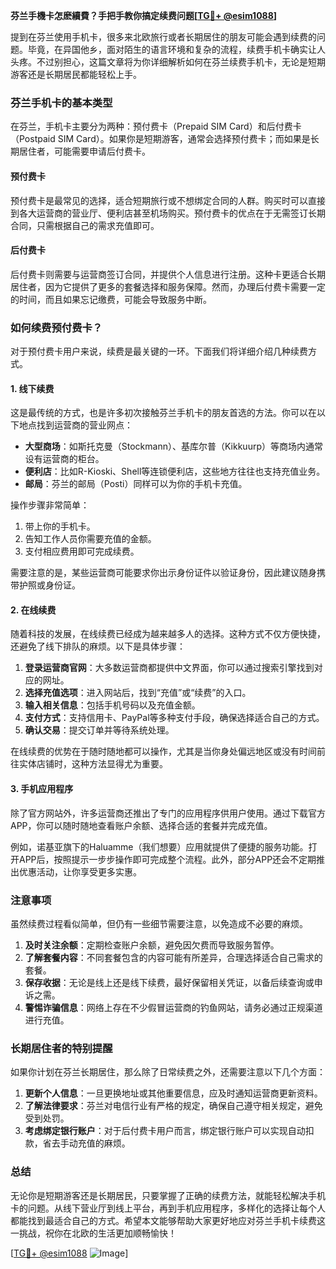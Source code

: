 **芬兰手機卡怎麽續費？手把手教你搞定续费问题[[TG💪+ @esim1088](https://t.me/s/esim1088)]**

提到在芬兰使用手机卡，很多来北欧旅行或者长期居住的朋友可能会遇到续费的问题。毕竟，在异国他乡，面对陌生的语言环境和复杂的流程，续费手机卡确实让人头疼。不过别担心，这篇文章将为你详细解析如何在芬兰续费手机卡，无论是短期游客还是长期居民都能轻松上手。

### 芬兰手机卡的基本类型

在芬兰，手机卡主要分为两种：预付费卡（Prepaid SIM Card）和后付费卡（Postpaid SIM Card）。如果你是短期游客，通常会选择预付费卡；而如果是长期居住者，可能需要申请后付费卡。

#### 预付费卡

预付费卡是最常见的选择，适合短期旅行或不想绑定合同的人群。购买时可以直接到各大运营商的营业厅、便利店甚至机场购买。预付费卡的优点在于无需签订长期合同，只需根据自己的需求充值即可。

#### 后付费卡

后付费卡则需要与运营商签订合同，并提供个人信息进行注册。这种卡更适合长期居住者，因为它提供了更多的套餐选择和服务保障。然而，办理后付费卡需要一定的时间，而且如果忘记缴费，可能会导致服务中断。

### 如何续费预付费卡？

对于预付费卡用户来说，续费是最关键的一环。下面我们将详细介绍几种续费方式。

#### 1. 线下续费

这是最传统的方式，也是许多初次接触芬兰手机卡的朋友首选的方法。你可以在以下地点找到运营商的营业网点：

- **大型商场**：如斯托克曼（Stockmann）、基库尔普（Kikkuurp）等商场内通常设有运营商的柜台。
- **便利店**：比如R-Kioski、Shell等连锁便利店，这些地方往往也支持充值业务。
- **邮局**：芬兰的邮局（Posti）同样可以为你的手机卡充值。

操作步骤非常简单：
1. 带上你的手机卡。
2. 告知工作人员你需要充值的金额。
3. 支付相应费用即可完成续费。

需要注意的是，某些运营商可能要求你出示身份证件以验证身份，因此建议随身携带护照或身份证。

#### 2. 在线续费

随着科技的发展，在线续费已经成为越来越多人的选择。这种方式不仅方便快捷，还避免了线下排队的麻烦。以下是具体步骤：

1. **登录运营商官网**：大多数运营商都提供中文界面，你可以通过搜索引擎找到对应的网址。
2. **选择充值选项**：进入网站后，找到“充值”或“续费”的入口。
3. **输入相关信息**：包括手机号码以及充值金额。
4. **支付方式**：支持信用卡、PayPal等多种支付手段，确保选择适合自己的方式。
5. **确认交易**：提交订单并等待系统处理。

在线续费的优势在于随时随地都可以操作，尤其是当你身处偏远地区或没有时间前往实体店铺时，这种方法显得尤为重要。

#### 3. 手机应用程序

除了官方网站外，许多运营商还推出了专门的应用程序供用户使用。通过下载官方APP，你可以随时随地查看账户余额、选择合适的套餐并完成充值。

例如，诺基亚旗下的Haluamme（我们想要）应用就提供了便捷的服务功能。打开APP后，按照提示一步步操作即可完成整个流程。此外，部分APP还会不定期推出优惠活动，让你享受更多实惠。

### 注意事项

虽然续费过程看似简单，但仍有一些细节需要注意，以免造成不必要的麻烦。

1. **及时关注余额**：定期检查账户余额，避免因欠费而导致服务暂停。
2. **了解套餐内容**：不同套餐包含的内容可能有所差异，合理选择适合自己需求的套餐。
3. **保存收据**：无论是线上还是线下续费，最好保留相关凭证，以备后续查询或申诉之需。
4. **警惕诈骗信息**：网络上存在不少假冒运营商的钓鱼网站，请务必通过正规渠道进行充值。

### 长期居住者的特别提醒

如果你计划在芬兰长期居住，那么除了日常续费之外，还需要注意以下几个方面：

1. **更新个人信息**：一旦更换地址或其他重要信息，应及时通知运营商更新资料。
2. **了解法律要求**：芬兰对电信行业有严格的规定，确保自己遵守相关规定，避免受到处罚。
3. **考虑绑定银行账户**：对于后付费卡用户而言，绑定银行账户可以实现自动扣款，省去手动充值的麻烦。

### 总结

无论你是短期游客还是长期居民，只要掌握了正确的续费方法，就能轻松解决手机卡的问题。从线下营业厅到线上平台，再到手机应用程序，多样化的选择让每个人都能找到最适合自己的方式。希望本文能够帮助大家更好地应对芬兰手机卡续费这一挑战，祝你在北欧的生活更加顺畅愉快！

[[TG💪+ @esim1088](https://t.me/s/esim1088) ![Image](https://i.postimg.cc/4NQfJmqS/Snipaste-2025-05-13-00-14-12.png)]